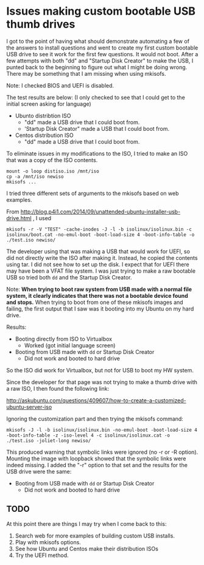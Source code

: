 # Issues making custom bootable USB thumb drives

I got to the point of having what should demonstrate automating a few of the
answers to install questions and went to create my first custom bootable USB
drive to see it work for the first few questions. It would not boot.  After
a few attempts with both "dd" and "Startup Disk Creator" to make the USB,
I punted back to the beginning to figure out what I might be doing wrong.
There may be something that I am missing when using mkisofs.

Note: I checked BIOS and UEFI is disabled.

The test results are below: (I only checked to see that I could get to the
initial screen asking for language)

* Ubunto distribtion ISO
  * "dd" made a USB drive that I could boot from.
  * 'Startup Disk Creator" made a USB that I could boot from.
* Centos distribution ISO
  * "dd" made a USB drive that I could boot from.

To eliminate issues in my modifications to the ISO, I tried to make an ISO
that was a copy of the ISO contents.

    mount -o loop distiso.iso /mnt/iso
    cp -a /mnt/iso newiso
    mkisofs ...

I tried three different sets of arguments to the mkisofs based on web examples.

From http://blog.p4i1.com/2014/09/unattended-ubuntu-installer-usb-drive.html ,
I used 

`mkisofs -r -V "TEST" -cache-inodes -J -l -b isolinux/isolinux.bin -c isolinux/boot.cat -no-emul-boot -boot-load-size 4 -boot-info-table -o ./test.iso newiso/`

The developer using that was making a USB that would work for UEFI, so did not
directly write the ISO after making it.  Instead, he copied the contents
using tar.  I did not see how to set up the disk. I expect that for UEFI there
may have been a VFAT file system.  I was just trying to make a raw bootable
USB so tried both `dd` and the Startup Disk Creator. 

Note: **When trying to boot raw system from USB made with a normal file system,
it clearly indicates that there was not a bootable device found and stops.**
When trying to boot from one of these mkisofs images and failing, the first
output that I saw was it booting into my Ubuntu on my hard drive.

Results:

* Booting directly from ISO to Virtualbox
  * Worked (got initial language screen)
* Booting from USB made with `dd` or Startup Disk Creator
  * Did not work and booted to hard drive

So the ISO did work for Virtualbox, but not for USB to boot my HW system.

Since the developer for that page was not trying to make a thumb drive with
a raw ISO, I then found the following link:

http://askubuntu.com/questions/409607/how-to-create-a-customized-ubuntu-server-iso

Ignoring the customization part and then trying the mkisofs command:

`mkisofs -J -l -b isolinux/isolinux.bin -no-emul-boot -boot-load-size 4 -boot-info-table -z -iso-level 4 -c isolinux/isolinux.cat -o ./test.iso -joliet-long newiso/`

This produced warning that symbolic links were ignored (no -r or -R option).
Mounting the image with loopback showed that the symbolic links were indeed
missing.  I added the "-r" option to that set and the results for the USB
drive were the same:

* Booting from USB made with `dd` or Startup Disk Creator
  * Did not work and booted to hard drive


## TODO

At this point there are things I may try when I come back to this:

1. Search web for more examples of building custom USB installs.
2. Play with mkisofs options.
3. See how Ubuntu and Centos make their distribution ISOs
4. Try the UEFI method.
